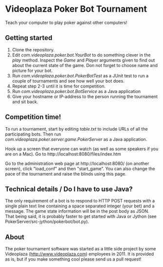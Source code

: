 Videoplaza Poker Bot Tournament
===============================

Teach your computer to play poker against other computers!

Getting started
---------------

1. Clone the repository.
2. Edit *com.videoplaza.poker.bot.YourBot* to do something clever in the *play* method. Inspect the *Game* and *Player* arguments given to find out about the current state of the game. Don not forget to choose name and picture for your bot.
3. Run *com.videoplaza.poker.bot.PokerBotTest* as a JUnit test to run a couple of tournaments and see how well your bot does.
4. Repeat step 2-3 until it is time for competition.
5. Run *com.videoplaza.poker.bot.BotService* as a Java application
6. Give your hostname or IP-address to the person running the tournament and sit back.

Competition time!
-----------------
To run a tournament, start by editing *table.txt* to include URLs of all the participating bots. Then run *com.videoplaza.poker.server.game.PokerServer* as a Java application. 

Hook up a screen that everyone can watch (as well as some speakers if you are on a Mac). Go to http://localhost:8080/files/index.htm

Go to the administration web page at http://localhost:8080/ (on another screen), click "load_conf" and then "start_game". You can also change the pace of the tournament and raise the blinds using this page.

Technical details / Do I have to use Java?
------------------------------------------
The only requirement of a bot is to respond to HTTP POST requests with a single plain text line containing a space separated integer (your bet) and a message. The game state information will be in the post body as JSON. That being said, it is probably faster to get started with Java or Jython (see PokerServer/src-jython/pokerbot/bot.py).

About
-----
The poker tournament software was started as a little side project by some Videoplaza (http://www.videoplaza.com) employees in 2011. It is provided as is, but if you make something cool please send us a pull request!

